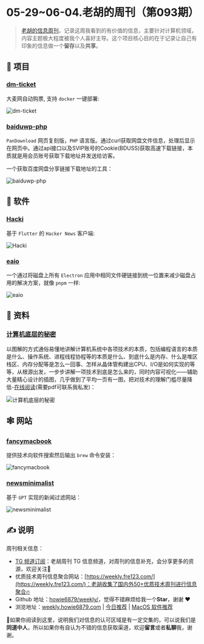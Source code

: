 # 05-29~06-04.老胡的周刊（第093期）

> [老胡的信息周刊](https://weekly.howie6879.com/)，记录这周我看到的有价值的信息，主要针对计算机领域，内容主题极大程度被我个人喜好主导。这个项目核心目的在于记录让自己有印象的信息做一个**留存**以及**共享**。

## 🎯 项目

### [dm-ticket](https://github.com/ClassmateLin/dm-ticket)

大麦网自动购票, 支持 `docker` 一键部署:

![dm-ticket](https://images-1252557999.file.myqcloud.com/uPic/dm-ticket.png)

### [baiduwp-php](https://github.com/yuantuo666/baiduwp-php)

`PanDownload` 网页复刻版，`PHP` 语言版。通过curl获取网盘文件信息，处理后显示在网页中。通过api接口以及SVIP账号的Cookie(BDUSS)获取高速下载链接，本质就是用会员账号获取下载地址并发送给访客。

一个获取百度网盘分享链接下载地址的工具：

![baiduwp-php](https://images-1252557999.file.myqcloud.com/uPic/baiduwp-php.jpg)

## 🤖 软件

### [Hacki](https://github.com/Livinglist/Hacki)

基于 `Flutter` 的  `Hacker News` 客户端:

![Hacki](https://images-1252557999.file.myqcloud.com/uPic/Hacki.jpg)

### [eaio](https://github.com/WankkoRee/eaio)

一个通过将磁盘上所有 `Electron` 应用中相同文件硬链接到统一位置来减少磁盘占用的解决方案，就像 `pnpm` 一样:

![eaio](https://images-1252557999.file.myqcloud.com/uPic/eaio.png)

## 👀 资料

### [计算机底层的秘密](https://github.com/webxiaohua/gitbook)

以图解的方式通俗易懂地讲解计算机系统中各项技术的本质，包括编程语言的本质是什么、操作系统、进程线程协程等的本质是什么、到底什么是内存、什么是堆区栈区、内存分配等是怎么一回事、怎样从晶体管构建出CPU、I/O是如何实现的等等，从根源出发，一步步讲解一项技术到底是怎么来的，同时内容可视化——辅助大量精心设计的插图，几乎做到了平均一页有一图，把对技术的理解门槛尽量降低-[在线阅读](https://www.bookstack.cn/read/webxiaohua-gitbook/1.-ni-guan-zhe-po-wan-yi-jiao-cpu.md)(需要pdf可联系我私发)：

![计算机底层的秘密](https://images-1252557999.file.myqcloud.com/uPic/计算机底层的秘密.jpg)


## 🕸 网站

### [fancymacbook](https://fancymacbook.app/)

提供技术向软件搜索然后输出 `brew` 命令安装：

![fancymacbook](https://images-1252557999.file.myqcloud.com/uPic/fancymacbook.jpg)

### [newsminimalist](https://www.newsminimalist.com/)

基于 `GPT` 实现的新闻过滤网站：

![newsminimalist](https://images-1252557999.file.myqcloud.com/uPic/newsminimalist.jpg)

## ✍️ 说明

周刊相关信息：

- [TG 频道订阅](https://t.me/howie_weekly)：老胡周刊 TG 信息频道，对周刊的信息补充，会分享更多的资源，欢迎关注👏
- 优质技术周刊信息聚合网站：[https://weekly.fre123.com/](https://weekly.fre123.com/)：老胡收集了国内外50+优质技术周刊进行信息聚合🔥
- Github 地址：[howie6879/weekly/](https://github.com/howie6879/weekly/)，觉得不错麻烦给我一个**Star**，谢谢 ❤️
- 浏览地址：[weekly.howie6879.com](https://weekly.howie6879.com) | [今日推荐](https://weekly.howie6879.com/recommend/index.html) | [MacOS 软件推荐](https://weekly.howie6879.com/soft/mac.html)

🙌如果你阅读到这里，说明我们对信息的认可区域是有一定交集的，可以说我们是**同道中人**，所以如果你有自认为不错的信息获取渠道，欢迎**留言**或者**私聊**我，谢谢。
